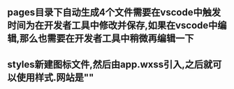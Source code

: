 ## pages目录下自动生成4个文件需要在vscode中触发时间为在开发者工具中修改并保存,如果在vscode中编辑,那么也需要在开发者工具中稍微再编辑一下
## styles新建图标文件,然后由app.wxss引入,之后就可以使用样式.网站是""